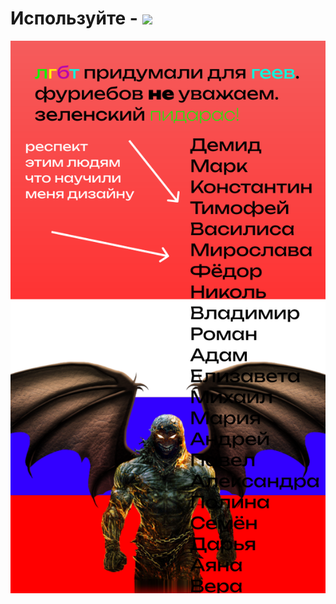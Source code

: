 <h1 align=`center`>Используйте - <a href=`https://t.me/MPTLectures_bot`><img src=``></a></h1> 
<a align='center'><img src="https://raw.githubusercontent.com/Lavr0v13/Lavr0v13/main/icons/%D0%BE%D1%81%D0%BD%D0%BE%D0%B2%D0%B0.svg"></a>
